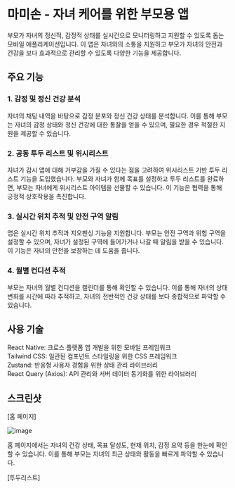 # 마미손 - 자녀 케어를 위한 부모용 앱
부모가 자녀의 정신적, 감정적 상태를 실시간으로 모니터링하고 지원할 수 있도록 돕는 모바일 애플리케이션입니다. 이 앱은 자녀와의 소통을 지원하고 부모가 자녀의 안전과 건강을 보다 효과적으로 관리할 수 있도록 다양한 기능을 제공합니다.

## 주요 기능
### 1. 감정 및 정신 건강 분석
자녀의 채팅 내역을 바탕으로 감정 분포와 정신 건강 상태를 분석합니다. 이를 통해 부모는 자녀의 감정 상태와 정신 건강에 대한 통찰을 얻을 수 있으며, 필요한 경우 적절한 지원을 제공할 수 있습니다.

### 2. 공동 투두 리스트 및 위시리스트
자녀가 감시 앱에 대해 거부감을 가질 수 있다는 점을 고려하여 위시리스트 기반 투두 리스트 기능을 도입했습니다. 부모와 자녀가 함께 목표를 설정하고 투두 리스트를 완료하면, 부모는 자녀에게 위시리스트 아이템을 선물할 수 있습니다. 이 기능은 협력을 통해 긍정적 상호작용을 촉진합니다.

### 3. 실시간 위치 추적 및 안전 구역 알림
앱은 실시간 위치 추적과 지오펜싱 기능을 지원합니다. 부모는 안전 구역과 위험 구역을 설정할 수 있으며, 자녀가 설정된 구역에 들어가거나 나갈 때 알림을 받을 수 있습니다. 이 기능은 자녀의 안전을 보장하는 데 도움을 줍니다.

### 4. 월별 컨디션 추적
부모는 자녀의 월별 컨디션을 캘린더를 통해 확인할 수 있습니다. 이를 통해 자녀의 상태 변화를 시간에 따라 추적하고, 자녀의 전반적인 건강 상태를 보다 종합적으로 파악할 수 있습니다.

## 사용 기술
React Native: 크로스 플랫폼 앱 개발을 위한 모바일 프레임워크<br>
Tailwind CSS: 일관된 컴포넌트 스타일링을 위한 CSS 프레임워크<br>
Zustand: 반응형 사용자 경험을 위한 상태 관리 라이브러리<br>
React Query (Axios): API 관리와 서버 데이터 동기화를 위한 라이브러리<br>

## 스크린샷
[홈 페이지]

![image](https://github.com/user-attachments/assets/3ff9aceb-3018-443e-b145-5113e3da6665)


홈 페이지에서는 자녀의 건강 상태, 목표 달성도, 현재 위치, 감정 요약 등을 한눈에 확인할 수 있습니다. 이를 통해 부모는 자녀의 최근 상태와 활동을 빠르게 파악할 수 있습니다.

[투두리스트]
